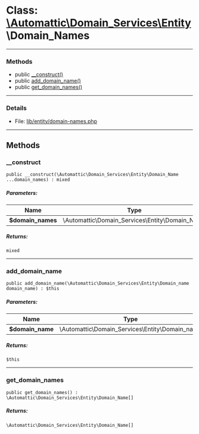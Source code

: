# Class: [\Automattic](../namespaces/automattic.md)[\Domain_Services](../namespaces/automattic-domain-services.md)[\Entity](../namespaces/automattic-domain-services-entity.md)\Domain_Names


---

### Methods

* public [__construct()](#method___construct)
* public [add_domain_name()](#method_add_domain_name)
* public [get_domain_names()](#method_get_domain_names)

---

### Details

* File: [lib/entity/domain-names.php](../../lib/entity/domain-names.php)

---

## Methods

<a id="method___construct"></a>
### __construct

```
public __construct(\Automattic\Domain_Services\Entity\Domain_Name  ...domain_names) : mixed
```

##### Parameters:

| Name | Type | Default |
|------|------|---------|
| **$domain_names** | \Automattic\Domain_Services\Entity\Domain_Name |  |

##### Returns:

```
mixed
```

---

<a id="method_add_domain_name"></a>
### add_domain_name

```
public add_domain_name(\Automattic\Domain_Services\Entity\Domain_name  domain_name) : $this
```

##### Parameters:

| Name | Type | Default |
|------|------|---------|
| **$domain_name** | \Automattic\Domain_Services\Entity\Domain_name |  |

##### Returns:

```
$this
```

---

<a id="method_get_domain_names"></a>
### get_domain_names

```
public get_domain_names() : \Automattic\Domain_Services\Entity\Domain_Name[]
```

##### Returns:

```
\Automattic\Domain_Services\Entity\Domain_Name[]
```
